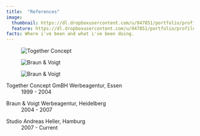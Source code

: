 ```yaml
---
title:  "References"
image:
  thumbnail: https://dl.dropboxusercontent.com/u/947851/portfolio/profile/profile-thumb-04.png
  feature: https://dl.dropboxusercontent.com/u/947851/portfolio/profile/profile-thumb-04.png
facts: Where i've been and what i've been doing.
---
```

<div class="skills">
  <div class="skill-lockup">
    <figure>
      <img src="{{ site.baseurl}}/assets/images/together.png" alt="Together Concept" class="img-responsive">
    </figure>
  </div>
  <div class="skill-lockup">
  <figure>
    <img src="{{ site.baseurl}}/assets/images/bv_logo.gif" alt="Braun & Voigt" class="img-responsive">

  </figure>
  </div>
  <div class="skill-lockup-single">
  <figure>
    <img src="{{ site.baseurl}}/assets/images/sah.svg" alt="Braun & Voigt" class="img-responsive">
  </figure>
  </div>
</div>
<dl>
  <dt>Together Concept GmBH Werbeagentur, Essen</dt>
  <dd>1999 - 2004</dd>
</dl>
<dl>
  <dt>Braun & Voigt Werbeagentur, Heidelberg</dt>
  <dd>2004 - 2007</dd>
</dl>
<dl>
  <dt>Studio Andreas Heller, Hamburg</dt>
  <dd>2007 - Current</dd>
</dl>
